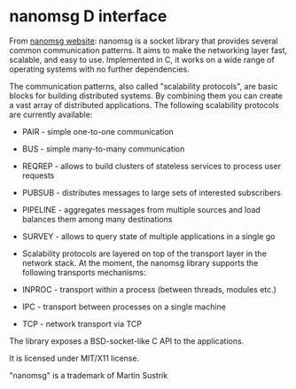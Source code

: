 nanomsg D interface
====================
From [nanomsg website](http://nanomsg.org/): nanomsg is a socket library that provides several common communication patterns. It aims to make the networking layer fast, scalable, and easy to use. Implemented in C, it works on a wide range of operating systems with no further dependencies.

The communication patterns, also called "scalability protocols", are basic blocks for building distributed systems. By combining them you can create a vast array of distributed applications. The following scalability protocols are currently available:

- PAIR - simple one-to-one communication
- BUS - simple many-to-many communication
- REQREP - allows to build clusters of stateless services to process user requests
- PUBSUB - distributes messages to large sets of interested subscribers
- PIPELINE - aggregates messages from multiple sources and load balances them among many destinations
- SURVEY - allows to query state of multiple applications in a single go
- Scalability protocols are layered on top of the transport layer in the network stack. At the moment, the nanomsg library supports the following transports mechanisms:

- INPROC - transport within a process (between threads, modules etc.)
- IPC - transport between processes on a single machine
- TCP - network transport via TCP

The library exposes a BSD-socket-like C API to the applications.

It is licensed under MIT/X11 license.

"nanomsg" is a trademark of Martin Sustrik
